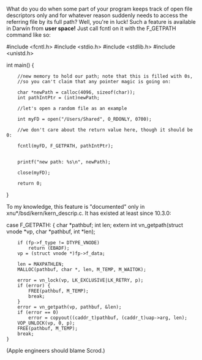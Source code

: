 

What do you do when some part of your program keeps track of open file descriptors only and for whatever reason suddenly needs to access the referring file by its full path? Well, you're in luck! Such a feature is available in Darwin from **user space!** Just call fcntl on it with the F_GETPATH command like so:

    

#include <fcntl.h>
#include <stdio.h>
#include <stdlib.h>
#include <unistd.h>

int main() {

        //new memory to hold our path; note that this is filled with 0s,
        //so you can't claim that any pointer magic is going on:

        char *newPath = calloc(4096, sizeof(char));
        int pathIntPtr = (int)newPath;

        //let's open a random file as an example

        int myFD = open("/Users/Shared", O_RDONLY, 0700);

        //we don't care about the return value here, though it should be 0:

        fcntl(myFD, F_GETPATH, pathIntPtr);


        printf("new path: %s\n", newPath);

        close(myFD);

        return 0;
}





To my knowledge, this feature is "documented" only in xnu*/bsd/kern/kern_descrip.c. It has existed at least since 10.3.0:

    

case F_GETPATH: {
		char *pathbuf;
		int len;
		extern int vn_getpath(struct vnode *vp, char *pathbuf, int *len);

		if (fp->f_type != DTYPE_VNODE)
			return (EBADF);
		vp = (struct vnode *)fp->f_data;

		len = MAXPATHLEN;
		MALLOC(pathbuf, char *, len, M_TEMP, M_WAITOK);

		error = vn_lock(vp, LK_EXCLUSIVE|LK_RETRY, p);
		if (error) {
		    FREE(pathbuf, M_TEMP);
		    break;
		}
		error = vn_getpath(vp, pathbuf, &len);
		if (error == 0)
			error = copyout((caddr_t)pathbuf, (caddr_t)uap->arg, len);
		VOP_UNLOCK(vp, 0, p);
		FREE(pathbuf, M_TEMP);
		break;
	}



(Apple engineers should blame Scrod.)